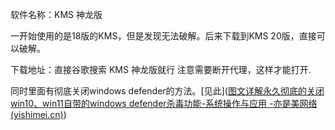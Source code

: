 软件名称：KMS 神龙版

一开始使用的是18版的KMS，但是发现无法破解。后来下载到KMS 20版，直接可以破解。

下载地址：直接谷歌搜索 KMS 神龙版就行
注意需要断开代理，这样才能打开.

同时里面有彻底关闭windows defender的方法。[见此]([图文详解永久彻底的关闭win10、win11自带的windows defender杀毒功能-系统操作与应用 -亦是美网络 (yishimei.cn)](http://www.yishimei.cn/computer/1440.html))
